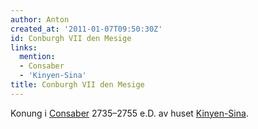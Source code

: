 ```yaml
---
author: Anton
created_at: '2011-01-07T09:50:30Z'
id: Conburgh VII den Mesige
links:
  mention:
  - Consaber
  - 'Kinyen-Sina'
title: Conburgh VII den Mesige
---
```


Konung i [Consaber] 2735–2755 e.D. av huset [Kinyen-Sina].

  [Consaber]: Consaber
  [Kinyen-Sina]: Kinyen-Sina
